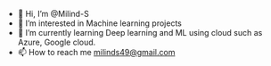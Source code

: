 - 👋 Hi, I’m @Milind-S
- 👀 I’m interested in Machine learning projects
- 🌱 I’m currently learning Deep learning and ML using cloud such as Azure, Google cloud. 
- 📫 How to reach me milinds49@gmail.com

